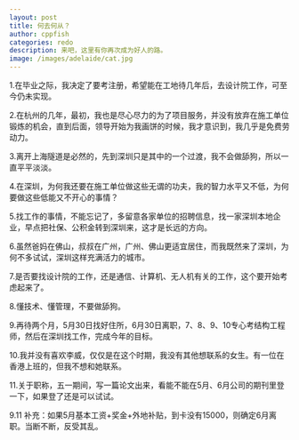 ```yaml
---
layout: post
title: 何去何从？
author: cppfish
categories: redo
description: 来吧，这里有你再次成为好人的路。
image: /images/adelaide/cat.jpg
---
```


<!-- <img src="/images/adelaide/adelaide_nightscape.jpg"> -->

1.在毕业之际，我决定了要考注册，希望能在工地待几年后，去设计院工作，可至今仍未实现。

2.在杭州的几年，最初，我也是尽心尽力的为了项目服务，并没有放弃在施工单位锻炼的机会，直到后面，领导开始为我画饼的时候，我才意识到，我几乎是免费劳动力。

3.离开上海隧道是必然的，先到深圳只是其中的一个过渡，我不会做舔狗，所以一直平平淡淡。

4.在深圳，为何我还要在施工单位做这些无谓的功夫，我的智力水平又不低，为何要做这些低能又不开心的事情？

5.找工作的事情，不能忘记了，多留意各家单位的招聘信息，找一家深圳本地企业，早点把社保、公积金转到深圳来，这才是长远的方向。

6.虽然爸妈在佛山，叔叔在广州，广州、佛山更适宜居住，而我既然来了深圳，为何不多试试，深圳这样充满活力的城市。

7.是否要找设计院的工作，还是通信、计算机、无人机有关的工作，这个要开始考虑起来了。

8.懂技术、懂管理，不要做舔狗。

9.再待两个月，5月30日找好住所，6月30日离职，7、8、9、10专心考结构工程师，然后在深圳找工作，完成今年的目标。

10.我并没有喜欢李威，仅仅是在这个时期，我没有其他想联系的女生。有一位在香港上班的，但我不想和她联系。

11.关于职称，五一期间，写一篇论文出来，看能不能在5月、6月公司的期刊里登一下，如果登了还是可以试试。

9.11 补充：如果5月基本工资+奖金+外地补贴，到卡没有15000，则确定6月离职。当断不断，反受其乱。

